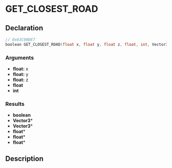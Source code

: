 # GET_CLOSEST_ROAD

## Declaration
```cpp
// 0x63C00DE7
boolean GET_CLOSEST_ROAD(float x, float y, float z, float, int, Vector3*, Vector3*, float*, float*, float*);
```

### Arguments
- **float:** x
- **float:** y
- **float:** z
- **float**
- **int**

### Results
- **boolean**
- **Vector3***
- **Vector3***
- **float***
- **float***
- **float***

## Description
